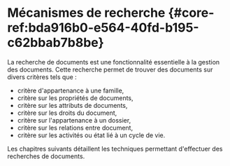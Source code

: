 # Mécanismes de recherche {#core-ref:bda916b0-e564-40fd-b195-c62bbab7b8be}

La recherche de documents est une fonctionnalité essentielle à la gestion des
documents. Cette recherche permet de trouver des documents sur divers critères
tels que :

*   critère d'appartenance à une famille,
*   critère sur les propriétés de documents,
*   critère sur les attributs de documents,
*   critère sur les droits du document,
*   critère sur l'appartenance à un dossier,
*   critère sur les relations entre document,
*   critère sur les activités ou état lié à un cycle de vie.

Les chapitres suivants détaillent les techniques permettant d'effectuer des
recherches de documents.


